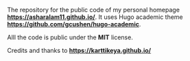 The repository for the public code of my personal homepage **https://asharalam11.github.io/**. It uses Hugo academic theme **https://github.com/gcushen/hugo-academic**.

Alll the code is public under the **MIT** license.

Credits and thanks to **https://karttikeya.github.io/**
